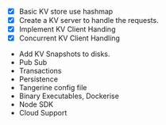 - [X] Basic KV store use hashmap 
- [X] Create a KV server to handle the requests.
- [X] Implement KV Client Handing
- [X] Concurrent KV Client Handling
- Add KV Snapshots to disks.
- Pub Sub
- Transactions
- Persistence
- Tangerine config file
- Binary Executables, Dockerise 
- Node SDK
- Cloud Support